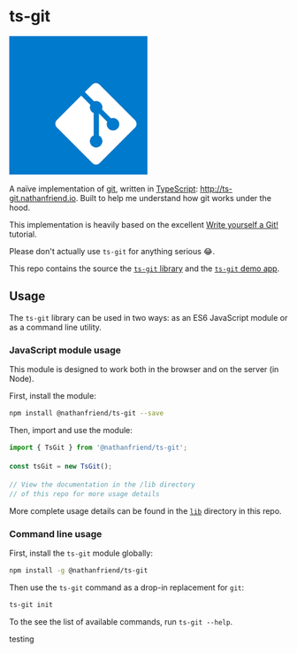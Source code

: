 # ts-git

<img alt="ts-git logo" src="ts-git.png" width="250" height="250" />

A naïve implementation of [git](https://git-scm.com/), written in [TypeScript](https://www.typescriptlang.org/): http://ts-git.nathanfriend.io. Built to help me understand how git works under the hood.

This implementation is heavily based on the excellent [Write yourself a Git!](https://wyag.thb.lt/#org94e7cd7) tutorial.

Please don't actually use `ts-git` for anything serious :joy:.

This repo contains the source the [`ts-git` library](./lib) and the [`ts-git` demo app](./demo-app).

## Usage

The `ts-git` library can be used in two ways: as an ES6 JavaScript module or as a command line utility.

### JavaScript module usage

This module is designed to work both in the browser and on the server (in Node).

First, install the module:

```bash
npm install @nathanfriend/ts-git --save
```

Then, import and use the module:

```ts
import { TsGit } from '@nathanfriend/ts-git';

const tsGit = new TsGit();

// View the documentation in the /lib directory
// of this repo for more usage details
```

More complete usage details can be found in the [`lib`](./lib) directory in this repo.

### Command line usage

First, install the `ts-git` module globally:

```bash
npm install -g @nathanfriend/ts-git
```

Then use the `ts-git` command as a drop-in replacement for `git`:

```bash
ts-git init
```

To the see the list of available commands, run `ts-git --help`.

testing
